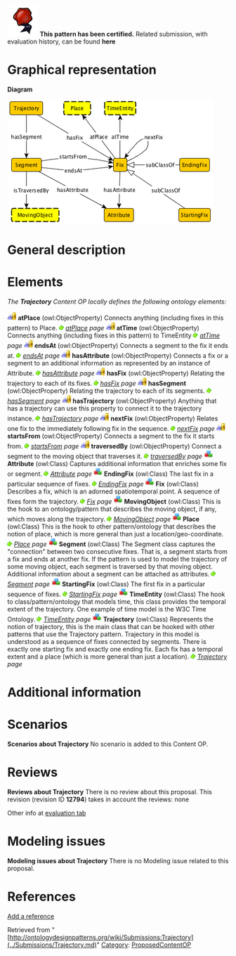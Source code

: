 [![](../images/thumb/b/b5/Certified.png/70px-Certified.png)](../Image/Certified.png.md "Certified.png") __This pattern has been certified.__
Related submission, with evaluation history, can be found __here__





#  Graphical representation


__Diagram__




[![Image:Trajectory.png](../images/8/87/Trajectory.png)](../Image/Trajectory.png.md "Image:Trajectory.png")




#  General description


  




#  Elements


_The __Trajectory__ Content OP locally defines the following ontology elements:_



[![ObjectProperty](../images/thumb/c/c3/ObjectProperty.gif/20px-ObjectProperty.gif)](../Image/ObjectProperty.gif.md "ObjectProperty") __atPlace__ (owl:ObjectProperty) Connects anything (including fixes in this pattern) to Place. 
 [![](../images/thumb/8/87/ArrowRight.gif/11px-ArrowRight.gif)](../Image/ArrowRight.gif.md "ArrowRight.gif") _[atPlace](../Submissions/Trajectory/atPlace.md "Submissions:Trajectory/atPlace") page_
[![ObjectProperty](../images/thumb/c/c3/ObjectProperty.gif/20px-ObjectProperty.gif)](../Image/ObjectProperty.gif.md "ObjectProperty") __atTime__ (owl:ObjectProperty) Connects anything (including fixes in this pattern) to TimeEntity 
 [![](../images/thumb/8/87/ArrowRight.gif/11px-ArrowRight.gif)](../Image/ArrowRight.gif.md "ArrowRight.gif") _[atTime](../Submissions/Trajectory/atTime.md "Submissions:Trajectory/atTime") page_
[![ObjectProperty](../images/thumb/c/c3/ObjectProperty.gif/20px-ObjectProperty.gif)](../Image/ObjectProperty.gif.md "ObjectProperty") __endsAt__ (owl:ObjectProperty) Connects a segment to the fix it ends at. 
 [![](../images/thumb/8/87/ArrowRight.gif/11px-ArrowRight.gif)](../Image/ArrowRight.gif.md "ArrowRight.gif") _[endsAt](../Submissions/Trajectory/endsAt.md "Submissions:Trajectory/endsAt") page_
[![ObjectProperty](../images/thumb/c/c3/ObjectProperty.gif/20px-ObjectProperty.gif)](../Image/ObjectProperty.gif.md "ObjectProperty") __hasAttribute__ (owl:ObjectProperty) Connects a fix or a segment to an additional information as represented by an instance of Attribute. 
 [![](../images/thumb/8/87/ArrowRight.gif/11px-ArrowRight.gif)](../Image/ArrowRight.gif.md "ArrowRight.gif") _[hasAttribute](../Submissions/Trajectory/hasAttribute.md "Submissions:Trajectory/hasAttribute") page_
[![ObjectProperty](../images/thumb/c/c3/ObjectProperty.gif/20px-ObjectProperty.gif)](../Image/ObjectProperty.gif.md "ObjectProperty") __hasFix__ (owl:ObjectProperty) Relating the trajectory to each of its fixes. 
 [![](../images/thumb/8/87/ArrowRight.gif/11px-ArrowRight.gif)](../Image/ArrowRight.gif.md "ArrowRight.gif") _[hasFix](../Submissions/Trajectory/hasFix.md "Submissions:Trajectory/hasFix") page_
[![ObjectProperty](../images/thumb/c/c3/ObjectProperty.gif/20px-ObjectProperty.gif)](../Image/ObjectProperty.gif.md "ObjectProperty") __hasSegment__ (owl:ObjectProperty) Relating the trajectory to each of its segments. 
 [![](../images/thumb/8/87/ArrowRight.gif/11px-ArrowRight.gif)](../Image/ArrowRight.gif.md "ArrowRight.gif") _[hasSegment](../Submissions/Trajectory/hasSegment.md "Submissions:Trajectory/hasSegment") page_
[![ObjectProperty](../images/thumb/c/c3/ObjectProperty.gif/20px-ObjectProperty.gif)](../Image/ObjectProperty.gif.md "ObjectProperty") __hasTrajectory__ (owl:ObjectProperty) Anything that has a trajectory can use this property to connect it to the trajectory instance. 
 [![](../images/thumb/8/87/ArrowRight.gif/11px-ArrowRight.gif)](../Image/ArrowRight.gif.md "ArrowRight.gif") _[hasTrajectory](../Submissions/Trajectory/hasTrajectory.md "Submissions:Trajectory/hasTrajectory") page_
[![ObjectProperty](../images/thumb/c/c3/ObjectProperty.gif/20px-ObjectProperty.gif)](../Image/ObjectProperty.gif.md "ObjectProperty") __nextFix__ (owl:ObjectProperty) Relates one fix to the immediately following fix in the sequence. 
 [![](../images/thumb/8/87/ArrowRight.gif/11px-ArrowRight.gif)](../Image/ArrowRight.gif.md "ArrowRight.gif") _[nextFix](../Submissions/Trajectory/nextFix.md "Submissions:Trajectory/nextFix") page_
[![ObjectProperty](../images/thumb/c/c3/ObjectProperty.gif/20px-ObjectProperty.gif)](../Image/ObjectProperty.gif.md "ObjectProperty") __startsFrom__ (owl:ObjectProperty) Connects a segment to the fix it starts from. 
 [![](../images/thumb/8/87/ArrowRight.gif/11px-ArrowRight.gif)](../Image/ArrowRight.gif.md "ArrowRight.gif") _[startsFrom](../Submissions/Trajectory/startsFrom.md "Submissions:Trajectory/startsFrom") page_
[![ObjectProperty](../images/thumb/c/c3/ObjectProperty.gif/20px-ObjectProperty.gif)](../Image/ObjectProperty.gif.md "ObjectProperty") __traversedBy__ (owl:ObjectProperty) Connect a segment to the moving object that traverses it. 
 [![](../images/thumb/8/87/ArrowRight.gif/11px-ArrowRight.gif)](../Image/ArrowRight.gif.md "ArrowRight.gif") _[traversedBy](../Submissions/Trajectory/traversedBy.md "Submissions:Trajectory/traversedBy") page_
[![Class](../images/thumb/2/27/Class.gif/20px-Class.gif)](../Image/Class.gif.md "Class") __Attribute__ (owl:Class) Captures additional information that enriches some fix or segment. 
 [![](../images/thumb/8/87/ArrowRight.gif/11px-ArrowRight.gif)](../Image/ArrowRight.gif.md "ArrowRight.gif") _[Attribute](../Submissions/Trajectory/Attribute.md "Submissions:Trajectory/Attribute") page_
[![Class](../images/thumb/2/27/Class.gif/20px-Class.gif)](../Image/Class.gif.md "Class") __EndingFix__ (owl:Class) The last fix in a particular sequence of fixes. 
 [![](../images/thumb/8/87/ArrowRight.gif/11px-ArrowRight.gif)](../Image/ArrowRight.gif.md "ArrowRight.gif") _[EndingFix](../Submissions/Trajectory/EndingFix.md "Submissions:Trajectory/EndingFix") page_
[![Class](../images/thumb/2/27/Class.gif/20px-Class.gif)](../Image/Class.gif.md "Class") __Fix__ (owl:Class) Describes a fix, which is an adorned spatiotemporal point. A sequence of fixes form the trajectory. 
 [![](../images/thumb/8/87/ArrowRight.gif/11px-ArrowRight.gif)](../Image/ArrowRight.gif.md "ArrowRight.gif") _[Fix](../Submissions/Trajectory/Fix.md "Submissions:Trajectory/Fix") page_
[![Class](../images/thumb/2/27/Class.gif/20px-Class.gif)](../Image/Class.gif.md "Class") __MovingObject__ (owl:Class) This is the hook to an ontology/pattern that describes the moving object, if any, which moves along the trajectory. 
 [![](../images/thumb/8/87/ArrowRight.gif/11px-ArrowRight.gif)](../Image/ArrowRight.gif.md "ArrowRight.gif") _[MovingObject](../Submissions/Trajectory/MovingObject.md "Submissions:Trajectory/MovingObject") page_
[![Class](../images/thumb/2/27/Class.gif/20px-Class.gif)](../Image/Class.gif.md "Class") __Place__ (owl:Class) This is the hook to other pattern/ontology that describes the notion of place, which is more general than just a location/geo-coordinate. 
 [![](../images/thumb/8/87/ArrowRight.gif/11px-ArrowRight.gif)](../Image/ArrowRight.gif.md "ArrowRight.gif") _[Place](../Submissions/Trajectory/Place.md "Submissions:Trajectory/Place") page_
[![Class](../images/thumb/2/27/Class.gif/20px-Class.gif)](../Image/Class.gif.md "Class") __Segment__ (owl:Class) The Segment class captures the "connection" between two consecutive fixes. That is, a segment starts from a fix and ends at another fix. If the pattern is used to model the trajectory of some moving object, each segment is traversed by that moving object. Additional information about a segment can be attached as attributes. 
 [![](../images/thumb/8/87/ArrowRight.gif/11px-ArrowRight.gif)](../Image/ArrowRight.gif.md "ArrowRight.gif") _[Segment](../Submissions/Trajectory/Segment.md "Submissions:Trajectory/Segment") page_
[![Class](../images/thumb/2/27/Class.gif/20px-Class.gif)](../Image/Class.gif.md "Class") __StartingFix__ (owl:Class) The first fix in a particular sequence of fixes. 
 [![](../images/thumb/8/87/ArrowRight.gif/11px-ArrowRight.gif)](../Image/ArrowRight.gif.md "ArrowRight.gif") _[StartingFix](../Submissions/Trajectory/StartingFix.md "Submissions:Trajectory/StartingFix") page_
[![Class](../images/thumb/2/27/Class.gif/20px-Class.gif)](../Image/Class.gif.md "Class") __TimeEntity__ (owl:Class) The hook to class/pattern/ontology that models time, this class provides the temporal extent of the trajectory. One example of time model is the W3C Time Ontology. 
 [![](../images/thumb/8/87/ArrowRight.gif/11px-ArrowRight.gif)](../Image/ArrowRight.gif.md "ArrowRight.gif") _[TimeEntity](../Submissions/Trajectory/TimeEntity.md "Submissions:Trajectory/TimeEntity") page_
[![Class](../images/thumb/2/27/Class.gif/20px-Class.gif)](../Image/Class.gif.md "Class") __Trajectory__ (owl:Class) Represents the notion of trajectory, this is the main class that can be hooked with other patterns that use the Trajectory pattern. Trajectory in this model is understood as a sequence of fixes connected by segments. There is exactly one starting fix and exactly one ending fix. Each fix has a temporal extent and a place (which is more general than just a location). 
 [![](../images/thumb/8/87/ArrowRight.gif/11px-ArrowRight.gif)](../Image/ArrowRight.gif.md "ArrowRight.gif") _[Trajectory](../Submissions/Trajectory/Trajectory.md "Submissions:Trajectory/Trajectory") page_
#  Additional information


#  Scenarios



__Scenarios about Trajectory__
No scenario is added to this Content OP.




#  Reviews



__Reviews about Trajectory__
There is no review about this proposal.
This revision (revision ID __12794__) takes in account the reviews: none


Other info at [evaluation tab](http://ontologydesignpatterns.org/wiki/index.php?title=Submissions:Trajectory&action=evaluation "http://ontologydesignpatterns.org/wiki/index.php?title=Submissions:Trajectory&action=evaluation")




  




#  Modeling issues



__Modeling issues about Trajectory__
There is no Modeling issue related to this proposal.




  




#  References


[Add a reference](index.php@title=Odp%253AAdd_reference&subject=../Submissions/Trajectory.md "http://ontologydesignpatterns.org/wiki/index.php?title=Odp:Add_reference&subject=Submissions%3ATrajectory")


  






Retrieved from "[http://ontologydesignpatterns.org/wiki/Submissions:Trajectory](../Submissions/Trajectory.md)"
 [Category](http://ontologydesignpatterns.org/wiki/Special:Categories "Special:Categories"): [ProposedContentOP](../Category/ProposedContentOP.md "Category:ProposedContentOP")